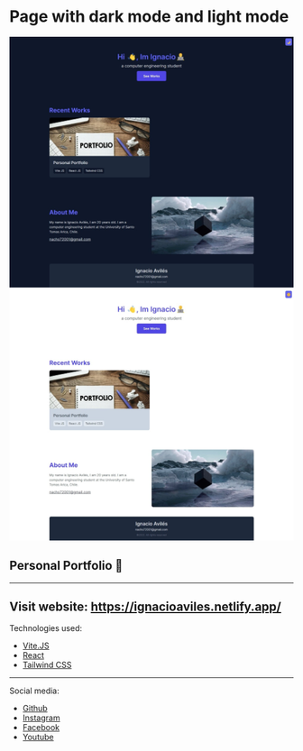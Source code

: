 # Page with dark mode and light mode
![dark mode ](/src/images/dark-mode.jpeg) 
![light mode ](/src/images/light-mode.jpeg)
## Personal Portfolio 💼
---
**Visit website: https://ignacioaviles.netlify.app/**
---
Technologies used:

- [Vite.JS](https://vitejs.org/)
- [React](https://reactjs.org/)
- [Tailwind CSS](https://tailwindcss.com/)
---
Social media:

- [Github](http://github.com/avilesxd/)
- [Instagram](https://www.instagram.com/avilesxd/ "_blank")
- [Facebook](https://www.facebook.com/ignacio.avilescardenasso)
- [Youtube](https://www.youtube.com/channel/UCYPsgamO7XeWOrXriOpJBqw)
